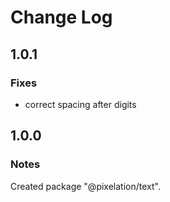 # Change Log

## 1.0.1

### Fixes

- correct spacing after digits

## 1.0.0

### Notes

Created package "@pixelation/text".

